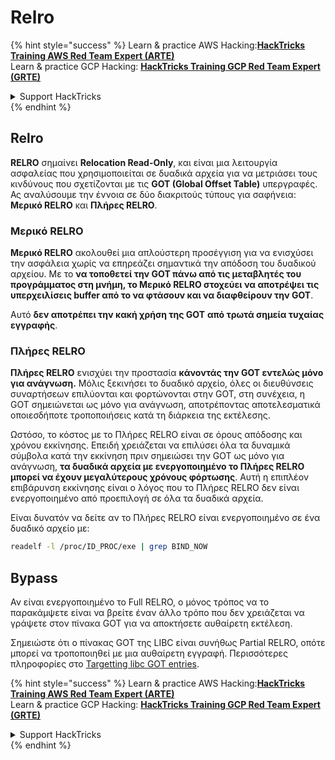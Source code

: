 # Relro

{% hint style="success" %}
Learn & practice AWS Hacking:<img src="/.gitbook/assets/arte.png" alt="" data-size="line">[**HackTricks Training AWS Red Team Expert (ARTE)**](https://training.hacktricks.xyz/courses/arte)<img src="/.gitbook/assets/arte.png" alt="" data-size="line">\
Learn & practice GCP Hacking: <img src="/.gitbook/assets/grte.png" alt="" data-size="line">[**HackTricks Training GCP Red Team Expert (GRTE)**<img src="/.gitbook/assets/grte.png" alt="" data-size="line">](https://training.hacktricks.xyz/courses/grte)

<details>

<summary>Support HackTricks</summary>

* Check the [**subscription plans**](https://github.com/sponsors/carlospolop)!
* **Join the** 💬 [**Discord group**](https://discord.gg/hRep4RUj7f) or the [**telegram group**](https://t.me/peass) or **follow** us on **Twitter** 🐦 [**@hacktricks\_live**](https://twitter.com/hacktricks\_live)**.**
* **Share hacking tricks by submitting PRs to the** [**HackTricks**](https://github.com/carlospolop/hacktricks) and [**HackTricks Cloud**](https://github.com/carlospolop/hacktricks-cloud) github repos.

</details>
{% endhint %}

## Relro

**RELRO** σημαίνει **Relocation Read-Only**, και είναι μια λειτουργία ασφαλείας που χρησιμοποιείται σε δυαδικά αρχεία για να μετριάσει τους κινδύνους που σχετίζονται με τις **GOT (Global Offset Table)** υπεργραφές. Ας αναλύσουμε την έννοια σε δύο διακριτούς τύπους για σαφήνεια: **Μερικό RELRO** και **Πλήρες RELRO**.

### **Μερικό RELRO**

**Μερικό RELRO** ακολουθεί μια απλούστερη προσέγγιση για να ενισχύσει την ασφάλεια χωρίς να επηρεάζει σημαντικά την απόδοση του δυαδικού αρχείου. Με το **να τοποθετεί την GOT πάνω από τις μεταβλητές του προγράμματος στη μνήμη, το Μερικό RELRO στοχεύει να αποτρέψει τις υπερχειλίσεις buffer από το να φτάσουν και να διαφθείρουν την GOT**.&#x20;

Αυτό **δεν αποτρέπει την κακή χρήση της GOT** **από τρωτά σημεία τυχαίας εγγραφής**.

### **Πλήρες RELRO**

**Πλήρες RELRO** ενισχύει την προστασία **κάνοντάς την GOT εντελώς μόνο για ανάγνωση.** Μόλις ξεκινήσει το δυαδικό αρχείο, όλες οι διευθύνσεις συναρτήσεων επιλύονται και φορτώνονται στην GOT, στη συνέχεια, η GOT σημειώνεται ως μόνο για ανάγνωση, αποτρέποντας αποτελεσματικά οποιεσδήποτε τροποποιήσεις κατά τη διάρκεια της εκτέλεσης.

Ωστόσο, το κόστος με το Πλήρες RELRO είναι σε όρους απόδοσης και χρόνου εκκίνησης. Επειδή χρειάζεται να επιλύσει όλα τα δυναμικά σύμβολα κατά την εκκίνηση πριν σημειώσει την GOT ως μόνο για ανάγνωση, **τα δυαδικά αρχεία με ενεργοποιημένο το Πλήρες RELRO μπορεί να έχουν μεγαλύτερους χρόνους φόρτωσης**. Αυτή η επιπλέον επιβάρυνση εκκίνησης είναι ο λόγος που το Πλήρες RELRO δεν είναι ενεργοποιημένο από προεπιλογή σε όλα τα δυαδικά αρχεία.

Είναι δυνατόν να δείτε αν το Πλήρες RELRO είναι ενεργοποιημένο σε ένα δυαδικό αρχείο με:
```bash
readelf -l /proc/ID_PROC/exe | grep BIND_NOW
```
## Bypass

Αν είναι ενεργοποιημένο το Full RELRO, ο μόνος τρόπος να το παρακάμψετε είναι να βρείτε έναν άλλο τρόπο που δεν χρειάζεται να γράψετε στον πίνακα GOT για να αποκτήσετε αυθαίρετη εκτέλεση.

Σημειώστε ότι ο πίνακας GOT της LIBC είναι συνήθως Partial RELRO, οπότε μπορεί να τροποποιηθεί με μια αυθαίρετη εγγραφή. Περισσότερες πληροφορίες στο [Targetting libc GOT entries](https://github.com/nobodyisnobody/docs/blob/main/code.execution.on.last.libc/README.md#1---targetting-libc-got-entries).

{% hint style="success" %}
Learn & practice AWS Hacking:<img src="/.gitbook/assets/arte.png" alt="" data-size="line">[**HackTricks Training AWS Red Team Expert (ARTE)**](https://training.hacktricks.xyz/courses/arte)<img src="/.gitbook/assets/arte.png" alt="" data-size="line">\
Learn & practice GCP Hacking: <img src="/.gitbook/assets/grte.png" alt="" data-size="line">[**HackTricks Training GCP Red Team Expert (GRTE)**<img src="/.gitbook/assets/grte.png" alt="" data-size="line">](https://training.hacktricks.xyz/courses/grte)

<details>

<summary>Support HackTricks</summary>

* Check the [**subscription plans**](https://github.com/sponsors/carlospolop)!
* **Join the** 💬 [**Discord group**](https://discord.gg/hRep4RUj7f) or the [**telegram group**](https://t.me/peass) or **follow** us on **Twitter** 🐦 [**@hacktricks\_live**](https://twitter.com/hacktricks\_live)**.**
* **Share hacking tricks by submitting PRs to the** [**HackTricks**](https://github.com/carlospolop/hacktricks) and [**HackTricks Cloud**](https://github.com/carlospolop/hacktricks-cloud) github repos.

</details>
{% endhint %}
